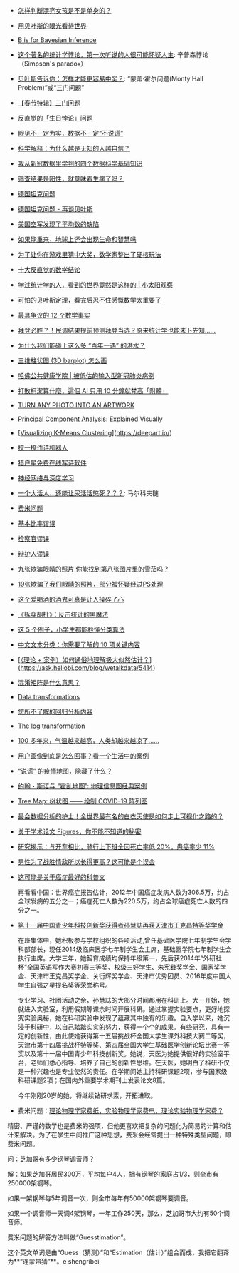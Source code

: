 * [怎样判断漂亮女孩是不是单身的？](http://www.sohu.com/a/271830219_464033)
* [用贝叶斯的眼光看待世界](http://www.sohu.com/a/271549911_100027543)
* [B is for Bayesian Inference](https://www.maths.ox.ac.uk/about-us/life-oxford-mathematics/oxford-mathematics-alphabet/b-bayesian-inference)
* [这个著名的统计学悖论，第一次听说的人很可能怀疑人生](https://mp.weixin.qq.com/s?src=11&timestamp=1542764717&ver=1257&signature=JWTzIvUuH7a3E6x0SFKlAJWURlOvX0*rqudJfHkysg4eGcrlZ1yIewLuRKCd9uJBweYA1Ky6-he3V6RNuN-bdZvrep05xCvrK3frJ6xMwYW*oJ1K7SPQlV-jAjNlh14z&new=1): 辛普森悖论（Simpson's paradox）
* [贝叶斯告诉你：怎样才能更容易中奖？](https://mp.weixin.qq.com/s?src=11&timestamp=1551680385&ver=1463&signature=iQiNUBobJ9sxBkeLenMrNv2QRh*U0459zzxaJUt0N4bcDgdMfCi8LEAhcYs5IhDZ5wiuRO65JII5Y3LT5*203tCR-q3CkxlusTyHUNQW4AdnH2qk-McGDcCJFfUoBcyU&new=1): “蒙蒂·霍尔问题(Monty Hall Problem)”或“三门问题”
* [【春节特辑】三门问题](https://mp.weixin.qq.com/s?src=11&timestamp=1561938907&ver=1701&signature=UaLBfXT36H-477nejZaMhMgGmKECnbdSajo74AJGhr5lCvmEVnVs4Kudwc8BKfXXaKyUMd*0JigkTH51Gl9O5f7f7JOcUf3qrrO0JRh547TY1zbgCB-tZhErGYqFHmnc&new=1)
* [反直觉的「生日悖论」问题](https://mp.weixin.qq.com/s?src=11&timestamp=1561938852&ver=1701&signature=UaLBfXT36H-477nejZaMhMgGmKECnbdSajo74AJGhr6rZQDmeMvWHQxqNQ1TSldQBdfLojzIv18COzAgT0Uil3h1T0yUYfmsGZj41G3drYJamldj6JlVgVKfjrCP8sZk&new=1)
* [眼见不一定为实，数据不一定“不说谎”](https://www.dongqiudi.com/archive/1174207.html)
* [科学解释：为什么越是无知的人越自信？](https://mp.weixin.qq.com/s?__biz=Mzg4MTE4OTQxNA==&mid=2247484039&idx=1&sn=12a8c6ea8d983eba0075d30dbf55e5e2&chksm=cf68f5cef81f7cd82ad6ec7f67915f48b955ac0e11479aedb3e121aca679a8f0ae7a8e2d74f8&mpshare=1&scene=1&srcid=12022ktGouYZNH80TxRXBspb&sharer_sharetime=1575334236752&sharer_shareid=49bb68e4d4ad9f65af077f4e54025da0#rd)
* [我从新冠数据里学到的四个数据科学基础知识](https://mp.weixin.qq.com/s?__biz=MjM5MTQzNzU2NA==&mid=2651678695&idx=3&sn=0bb7dccb3cc6e1c84ff42c0d7be8908b&chksm=bd4c40748a3bc962dca2e0a3aa065a80ddd6420be5c206e7e48f7a9e7324cbbd67d0893f3e23&mpshare=1&scene=1&srcid=042243DYJV8vBizY2vYe55Wv&sharer_sharetime=1587551531982&sharer_shareid=ae50238ead91499c25dfead04d38c61d&key=429edb9feed8a5eb4ba0dd8df11e1bc1cc0800031cc4ccacb6d65ce3108221b8d36d66fdbd909e66740b27a5100e84fd85c231819c2e9ff90355a405e80d2bd520117c59acaed85954af4a5619075dc2&ascene=1&uin=MjEyMzUzNDk2MQ%3D%3D&devicetype=Windows+XP&version=62060841&lang=zh_CN&exportkey=ASR6wmJOWebbQzQeXYca97o%3D&pass_ticket=CkJMYo9D1EQrpGW50RV9HTNnMupyxHJymZEf2nnRH84oo40zR3l8gMwCHLqaUIU3)
* [筛查结果是阳性，就意味着生病了吗？](https://mp.weixin.qq.com/s?__biz=MzI3MzE3OTI0Mw==&mid=2247499005&idx=1&sn=c8e1f897428f12bd623d7ce3f4cf8715&chksm=eb258bf9dc5202ef098f1797de118b0daac4843e4ee15fef4a3b5e3d77ccc5233d3a5a84309a&mpshare=1&scene=1&srcid=0426dSVFCdi7lj5GMkmxLhNi&sharer_sharetime=1587857245216&sharer_shareid=49bb68e4d4ad9f65af077f4e54025da0&key=d51a4283ff2ecb019b011cfe5f74488a0f9da1440458efdcd299827f8b3e28ce98880c4926b7e2705d1c286780ae6fcbaac1843835948ca7b377ae2369ad9c473c895950a0898dc6e92b6de9068c2e51&ascene=1&uin=MjEyMzUzNDk2MQ%3D%3D&devicetype=Windows+XP&version=62060841&lang=zh_CN&exportkey=AZpwIhvPUxbOsgjnKzS263U%3D&pass_ticket=WyEgrrj25frkMfokbtoyksRrtPeGU2ppgS%2BRPcT0QHb9WRxdetYa%2BHEHtR4gvfG5)
* [德国坦克问题](https://www.wikiwand.com/zh-hans/%E5%BE%B7%E5%9B%BD%E5%9D%A6%E5%85%8B%E9%97%AE%E9%A2%98)
* [德国坦克问题 - 再谈贝叶斯](http://blog.sciencenet.cn/blog-677221-1103595.html)
* [美国空军发现了平均数的缺陷](https://mp.weixin.qq.com/s?__biz=MzU1MDQwMTU5OQ==&mid=2247484864&idx=1&sn=dc145d4d829969e6ca3db6c3eda97379&chksm=fba06690ccd7ef860503587cb461d83f734f6c9054f6844a3152896116fcbd44a49af3d145c3&mpshare=1&scene=1&srcid=&sharer_sharetime=1588065815380&sharer_shareid=49bb68e4d4ad9f65af077f4e54025da0&key=51cdf43165327664d6449402205a5d564eb4e427720273e96053b89d27b4e9c5e76032e3c5ceb03da48a0935c093b5214829d21d96afe8f367b8b4cf63387b69354c0542722c7f158789bad512f9b624&ascene=1&uin=MjEyMzUzNDk2MQ%3D%3D&devicetype=Windows+XP&version=62060841&lang=zh_CN&exportkey=AfMlVIxcv98kYvsxy9BHX7U%3D&pass_ticket=C5i9iOtoY4JEMBJe0zor4wcjPhEzyHFU3YPKNM2uXztN1hJ6CqQBcTiVS3Xv46h2)
* [如果能重来，地球上还会出现生命和智慧吗](https://mp.weixin.qq.com/s?__biz=MjM5NDA1Njg2MA==&mid=2652002747&idx=3&sn=1e46bb176544cea265736e776f628128&chksm=bd6b66488a1cef5e2d918aee1ca996aabda4dfc75027820a087f2e02059382d55910a04ae759&mpshare=1&scene=1&srcid=&sharer_sharetime=1590617861105&sharer_shareid=49bb68e4d4ad9f65af077f4e54025da0&key=8d751dd33417fe3f4c91ddfab261cd1c8e2391ecf485e47acd89acbb3b1e8db7d582fda2d6c2b3f6d94f8c49b70885861b16499522eb99b6dd5e6b408988e6efd4f6b4560d59cba71a72c094ae28c145&ascene=1&uin=MjEyMzUzNDk2MQ%3D%3D&devicetype=Windows+XP&version=62060841&lang=zh_CN&exportkey=AV8nYO38BcvM7It9FjpJ0bs%3D&pass_ticket=s%2BXTsJOlBLE09BNGRM0p%2BghhXqK7KfabmPk424lRkfAdqIWcr9toS1OMt5bvZLL4)
* [为了让你在游戏里猜中大奖，数学家整出了硬核玩法](https://mp.weixin.qq.com/s?__biz=MjM5NDA1Njg2MA==&mid=2652002846&idx=3&sn=0043863555c87fb8aa09fcd3b4c89800&chksm=bd6b65ed8a1cecfbca55ffe251d3cb3c56d7afa46973c1c1de7cc64a0abc0e7d114419903105&mpshare=1&scene=1&srcid=&sharer_sharetime=1590793902258&sharer_shareid=49bb68e4d4ad9f65af077f4e54025da0&key=2d4ad61948a09f99f0a991bbe2b742532a3d054d1876fd3d64ab8a8e807ce81e53c92c7c21b16950bb88dd0d82d53008f5ae21f5106272a75bba41a6f3bfc7eea8a7a473ca5c88e513ecb7b32f0694e5&ascene=1&uin=MjEyMzUzNDk2MQ%3D%3D&devicetype=Windows+XP&version=62060841&lang=zh_CN&exportkey=ARcP9wHyVmt5OkGZErg6JjU%3D&pass_ticket=uMa9merJnfxxKApyXGHCG0M56ht9RCQ7IvL14Km1a4lQJ%2FJQNpcbrtCGbfCBqWCa)
* [十大反直觉的数学结论](https://mp.weixin.qq.com/s?__biz=MzU2MDQ5Mzc3MQ==&mid=2247504951&idx=1&sn=e09332b07355390213ded5ec289e6f3b&chksm=fc05b193cb7238857b75c67e3a6f39007d84d2975e9358054f1892c7e1c0ae6eeea1ea5a1067&mpshare=1&scene=1&srcid=0825wqwiKHStZ1PMdSHrNUQ1&sharer_sharetime=1598350643035&sharer_shareid=49bb68e4d4ad9f65af077f4e54025da0#rd)
* [学过统计学的人，看到的世界竟然是这样的 | 小太阳观察](https://mp.weixin.qq.com/s?__biz=MzAwMTcwNDAyNA==&mid=2247483733&idx=1&sn=812bd449d03224b725aeae56645041fc&chksm=9ad4e862ada3617493d16c61bd454f1f324e8318b35ab4d1598cb6c1962a574f19ab5fad997e&mpshare=1&scene=1&srcid=1128Q63J2N5Q2AFG8T8rE5UQ&sharer_sharetime=1606528466539&sharer_shareid=f971125f4b3043a69776fbf7eaa5dbbd#rd)
* [可怕的贝叶斯定理，看完后忍不住感慨数学太重要了](https://mp.weixin.qq.com/s?__biz=MjM5MDE3OTk2Ng==&mid=2657518433&idx=4&sn=354fe34ae34f2e8baa8c8e4acf74036d&chksm=bdda94708aad1d660949cc9bae130bef3c54d8580c4fdb894709d0e4b5893e7efd5873838e26&mpshare=1&scene=1&srcid=1129svsrZNC3sc806FPq7ifE&sharer_sharetime=1606648817572&sharer_shareid=49bb68e4d4ad9f65af077f4e54025da0#rd)
* [最具争议的 12 个数学事实](https://mp.weixin.qq.com/s?__biz=MzU2MDQ5Mzc3MQ==&mid=2247510849&idx=1&sn=a0b88ba12cf802955d7aab0ae99cbbea&chksm=fc05cee5cb7247f3b680ebc83ce19492750a66ab148c97a8f7a3a91e388ccd16c884d3d7e541&mpshare=1&scene=1&srcid=1225KuZI3bjJ8V6t6UtVbfR5&sharer_sharetime=1608890745875&sharer_shareid=49bb68e4d4ad9f65af077f4e54025da0#rd)



* [拜登必胜？！民调结果提前预测拜登当选？原来统计学也能未卜先知......](https://mp.weixin.qq.com/s?__biz=MjM5MDE3OTk2Ng==&mid=2657512252&idx=1&sn=95679ba185eeb64d3281164e41ce1ed9&chksm=bdda7c2d8aadf53b93bf2dd7d13565bf1c3d49eed1bce7590ea9d47716be15ce7f21b40dfab4&mpshare=1&scene=1&srcid=1114aNUEqTfsDKS22aqh005n&sharer_sharetime=1605426853493&sharer_shareid=49bb68e4d4ad9f65af077f4e54025da0#rd)



* [为什么我们能碰上这么多 “百年一遇” 的洪水？](https://mp.weixin.qq.com/s?__biz=MzI3MzE3OTI0Mw==&mid=2247501307&idx=1&sn=3d3f179c43cd77eb71c300a660958d9b&chksm=eb25b2ffdc523be91035ae19bb2d759480d763a54c5b63f097272bb51e40b8050ef57bd3389e&mpshare=1&scene=1&srcid=0706WS2zPCPwJpFFrZ1j7Pmw&sharer_sharetime=1594038183078&sharer_shareid=49bb68e4d4ad9f65af077f4e54025da0#rd)



* [三维柱状图 (3D barplot) 怎么画](https://mp.weixin.qq.com/s?__biz=MzI5MzQzMjU4Mw==&mid=2247488083&idx=1&sn=5ce58298ac9327183ec77e8583eddea8&chksm=ec736e3bdb04e72d5b0f5bb343dbb78236e78e3b857434b5e3e939b12c5e2bea945baad10358&mpshare=1&scene=1&srcid=&sharer_sharetime=1577506179532&sharer_shareid=49bb68e4d4ad9f65af077f4e54025da0#rd)



* [哈佛公共健康学院 | 被低估的输入型新冠肺炎病例](https://mp.weixin.qq.com/s?__biz=MzU3Njg0NTM4Ng==&mid=2247484489&idx=1&sn=08eecfe380816f9f2f992924ea7b3f46&chksm=fd0ce76cca7b6e7a1c52c12d677f8193b75359d4063c3977bc2616738e2cdd1f7ce1cb3e360d&mpshare=1&scene=1&srcid=&sharer_sharetime=1581809450623&sharer_shareid=49bb68e4d4ad9f65af077f4e54025da0#rd)



* [打敗柯潔算什麼，這個 AI 只用 10 分鐘就梵高「附體」](http://www.ifuun.com/a20177224091178/)
* [TURN ANY PHOTO INTO AN ARTWORK]()



* [Principal Component Analysis](http://setosa.io/ev/principal-component-analysis/): Explained Visually
* [[Visualizing K-Means Clustering](https://www.naftaliharris.com/blog/visualizing-k-means-clustering)](https://deepart.io/)
* [撩一撩作诗机器人](http://www.voidcn.com/article/p-pmzyyjnv-bnu.html)
* [猎户星免费在线写诗软件](http://www.dopoem.com/)
* [神经网络与深度学习](https://nndl.github.io/)



* [一个大活人，还能让尿活活憋死？？？](<http://www.sohu.com/a/302507155_224832>): 马尔科夫链
* [费米问题]([https://www.wikiwand.com/zh-hans/%E8%B4%B9%E7%B1%B3%E9%97%AE%E9%A2%98](https://www.wikiwand.com/zh-hans/费米问题))



* [基本比率谬误](https://www.wikiwand.com/zh-hans/%E5%9F%BA%E6%9C%AC%E6%AF%94%E7%8E%87%E8%AC%AC%E8%AA%A4)
* [检察官谬误](https://www.wikiwand.com/zh-hans/%E6%AA%A2%E5%AF%9F%E5%AE%98%E8%AC%AC%E8%AA%A4)
* [辩护人谬误](https://www.wikiwand.com/zh-hans/%E8%BE%AF%E8%AD%B7%E4%BA%BA%E8%AC%AC%E8%AA%A4)



* [九张欺骗眼睛的照片 你能找到第八张图片里的雪茄吗？](http://www.sohu.com/a/150053215_99906248)
* [19张欺骗了我们眼睛的照片，部分被怀疑经过PS处理](https://k.sina.com.cn/article_6400820004_17d84c32400100ddph.html)



* [这个爱喝酒的酒鬼可真是让人操碎了心](https://mp.weixin.qq.com/s?__biz=MjM5MDE3OTk2Ng==&mid=2657500066&idx=4&sn=89adf41ccd6efc9365442cb9425b924b&chksm=bdda2cb38aada5a568a8813f779298430deb90dfd8ae37c8e5c0d3aaf8ebc9c1b74456b2bb87&mpshare=1&scene=1&srcid=0911A0GrFJMH3WJbSr8FRMdD&sharer_sharetime=1599775511994&sharer_shareid=49bb68e4d4ad9f65af077f4e54025da0#rd)



* [《拆穿胡扯》：反击统计的黑魔法](https://zhuanlan.zhihu.com/p/257042792?utm_source=wechat_session&utm_medium=social&s_r=0)



* [这 5 个例子，小学生都能秒懂分类算法](https://zhuanlan.zhihu.com/p/47106274)
* [中文文本分类：你需要了解的 10 项关键内容](https://zhuanlan.zhihu.com/p/47761862)
* [[（理论 + 案例）如何通俗地理解极大似然估计？](https://ask.hellobi.com/blog/wetalkdata/5414)](https://ask.hellobi.com/blog/wetalkdata/5414)
* [混淆矩阵是什么意思？](https://www.zhihu.com/question/36883196/answer/506139082)
* [Data transformations](http://www.biostathandbook.com/transformation.html)
* [您所不了解的回归分析内容](https://pro.arcgis.com/zh-cn/pro-app/tool-reference/spatial-statistics/what-they-don-t-tell-you-about-regression-analysis.htm)
* [The log transformation](https://mathbench.umd.edu/modules/misc_scaling/page07.htm)



* [100 多年来，气温越来越高，人类却越来越凉了……](https://mp.weixin.qq.com/s?__biz=MzA3MzE3NTg1OA==&mid=2247520519&idx=1&sn=356074611273191ed5bd3f08c5681d29&chksm=9f11d75aa8665e4c696eb215921f44dd9f072e5fc476b59876b800367c45dd2b57c7d022a2f2&mpshare=1&scene=1&srcid=&sharer_sharetime=1580173297890&sharer_shareid=49bb68e4d4ad9f65af077f4e54025da0#rd)
* [用户画像到底是怎么回事？看一个生活中的案例](https://mp.weixin.qq.com/s?__biz=MzA3MTM3NTA5Ng==&mid=2651063404&idx=4&sn=b1db12312c4203641865a2862faf1f0e&chksm=84de25fbb3a9acede561b64654619ee7d044cbbdfdb8d58b38bbb8d197cb039f509e7318e4bc&mpshare=1&scene=1&srcid=&sharer_sharetime=1580791944843&sharer_shareid=49bb68e4d4ad9f65af077f4e54025da0#rd)
* [“说谎” 的疫情地图，隐藏了什么？](https://www.yidianzixun.com/article/0OW4yaRi?s=mb&appid=mibrowser&version=2&mibusinessId=newhome&env=production&bizDocId=yidian_0OW4yaRi)
* [约翰・斯诺与 “霍乱地图”: 地理信息图经典案例](https://mp.weixin.qq.com/s?__biz=MzU1MTMyNzkyNg==&mid=2247485025&idx=1&sn=acc7e20a76691500bcf4355e8f103387&chksm=fb9247b8cce5ceae2cc18c3cc8d4d33926723d010a867205b062c6636ff979f7fd3bbb66bda2&scene=21#wechat_redirect)
* [Tree Map: 树状图 —— 绘制 COVID-19 阵列图](https://mp.weixin.qq.com/s?__biz=MzU1MTMyNzkyNg==&mid=2247485031&idx=1&sn=4a2f2a91c2c98ab82b045ce6ec286195&chksm=fb9247becce5cea815777bb919bdfd975e11126da0efda049ce5cd6075523fb528ff14aa34f8&scene=21#wechat_redirect)

* [最会数据分析的护士！全世界最有名的白衣天使是如何走上可视化之路的？](https://mp.weixin.qq.com/s?__biz=MzI5MTcwNjA4NQ==&mid=2247494615&idx=1&sn=789a5e9686a42c20516481bda7bb3d2f&chksm=ec0e2e5ddb79a74bda4315c596327ed979e9a3295aa5ca94287034b81d3d7f73a4d109f7e055&mpshare=1&scene=1&srcid=&sharer_sharetime=1592701582207&sharer_shareid=49bb68e4d4ad9f65af077f4e54025da0&exportkey=Afii376fs%2BsV86uGigadEXY%3D&pass_ticket=JlQoTfNIdgUoKZmJ2PgRuJYFUTj8AsXxAJCN2zRn5V5ixqIqfZLs6mZG%2BPhszpSo#rd)


- [关于学术论文 Figures，你不能不知道的秘密](https://mp.weixin.qq.com/s?__biz=MzUzMzMwNjgzNA==&mid=2247484310&idx=2&sn=b0ffd4a2b1ffabeb0aa2fa225c031ea3&chksm=faa74f2bcdd0c63d6c27fb530f28e7f4da974f275405240fce19ffae04ec8ff93d1800fba704&mpshare=1&scene=1&srcid=&sharer_sharetime=1582506300985&sharer_shareid=49bb68e4d4ad9f65af077f4e54025da0#rd)


* [研究揭示：与开车相比，骑行上下班全因死亡率低 20%，患癌率少 11%](https://mp.weixin.qq.com/s?__biz=MzU2MTQ2MDE0Ng==&mid=2247512558&idx=1&sn=1c4d14c68e4a806c6b884d6937678170&chksm=fc7a9733cb0d1e259bd20752a9b7aec909b1779cff3d642c258bd197afe38fe52b46898d8cbc&mpshare=1&scene=1&srcid=&sharer_sharetime=1591175732928&sharer_shareid=49bb68e4d4ad9f65af077f4e54025da0&key=938e9318b488c13e8f30d9e688066f92e002db83d2cd9c9d1110d6604a3aa4f4e3c69e9c6aed674ee9ba08ead424af0779ebc5f0dcf77c3c61d1f9e0dd910b4ef86d84dd355b2a8d1b866ade1ad2aa8c&ascene=1&uin=MjEyMzUzNDk2MQ%3D%3D&devicetype=Windows+XP&version=62060841&lang=zh_CN&exportkey=ATvx80ocRALF5c9gAyoAMwU%3D&pass_ticket=WV9IcNp%2Bf3t%2Bt%2BSP82N2Mi9%2FHkG3XqvYBaOuVpuLfcUah6KLopYvHD6ws9XZzSBd)
* [男性为了战胜情敌所以长得更高？这可能是个误会](https://mp.weixin.qq.com/s?__biz=MzA5NDkzNjIwMg==&mid=2651694966&idx=1&sn=f241344cd69c17776e781e5aed997429&chksm=8bbe0a93bcc98385a92a93285253429dc287f06d1993b1ce2ecdc9211c4feac2686c64c2ab2f&mpshare=1&scene=1&srcid=0610n5Zt548oJa3USTEFKx7S&sharer_sharetime=1591787302676&sharer_shareid=49bb68e4d4ad9f65af077f4e54025da0&exportkey=AdPKDlZBrH5feU7jE2voZ2c%3D&pass_ticket=N8E7CAWx4m6NpyYg%2FO2prhH2%2F7Yk%2BSmVxsmkV4Q5tDGHy%2BumQaSB7gJTVDPS1qh3#rd)


* [这可能是关于癌症最好的科普文](https://www.jianshu.com/p/4a7422088112)

  再看看中国：世界癌症报告估计，2012年中国癌症发病人数为306.5万，约占全球发病的五分之一；癌症死亡人数为220.5万，约占全球癌症死亡人数的四分之一。

* [第十一届中国青少年科技创新奖获得者孙慧誌再获天津市王克昌特等奖学金](https://mp.weixin.qq.com/s?src=11&timestamp=1542764885&ver=1257&signature=J99-G1yV3HN9pazs3RlpBmiYaDP*euSxkz954dlqmyJU2yTFOnbiIxONqw1CGvLe6w3yKrYw0nfpt6mNN8SEsMrRoyv8*hwu7OXP4AvJ5Zdsm6gNk4Tz5R0EEjAuidWK&new=1)

  在班集体中，她积极参与学校组织的各项活动,曾任基础医学院七年制学生会学科部部长，现任2014级临床医学七年制学生会主席，基础医学院七年制学生会执行主席。大学三年，她智育成绩均保持年级第一，先后获2014年“外研社杯”全国英语写作大赛初赛三等奖、校级三好学生、朱宪彝奖学金、国家奖学金、天津市王克昌奖学金、关衍辉奖学金、天津市优秀团员、2016年度中国大学生自强之星提名奖等荣誉称号。

  专业学习、社团活动之余，孙慧誌的大部分时间都用在科研上。大一开始，她就进入实验室，利用假期等课余时间开展科研。通过掌握实验要点，更好地探究实验奥秘，她在科研实验中发现了蕴藏其中独有的乐趣。自入学以来，她沉浸于科研中，以自己踏踏实实的努力，获得一个个的成果。有些研究，具有一定的创新性，由此使她获得第十五届挑战杯全国大学生课外科技大赛二等奖，天津市第十四届挑战杯特等奖、第四届全国大学生基础医学创新论坛比赛一等奖以及第十一届中国青少年科技创新奖。她说，天医为她提供很好的实验室平台，老师们悉心指导、培养了自己的创新性思维。在天医，她明白了科研不仅是一种兴趣也是专业使然的责任。在学期间她主持科研课题2项，参与国家级科研课题2项；在国内外重要学术期刊上发表论文8篇。

  今年刚刚20岁的她，将继续钻研求索，开拓进取。

* 费米问题：[理论物理学家费纸，实验物理学家费电，理论实验物理学家费？](https://new.qq.com/omn/20190116/20190116A0A9UW.html)

精密、严谨的数学也是费米的强项，但他更喜欢把复杂的问题化为简易的计算和估计来解决。为了在学生中间推广这种思想，费米会经常提出一种特殊类型问题，即费米问题。

问：芝加哥有多少钢琴调音师？

解：如果芝加哥居民300万，平均每户4人，拥有钢琴的家庭占1/3，则全市有250000架钢琴。

如果一架钢琴每5年调音一次，则全市每年有50000架钢琴要调音。

如果一个调音师一天调4架钢琴，一年工作250天，那么，芝加哥市大约有50个调音师。

费米问题的解答方法叫做“Guesstimation”。

这个英文单词是由“Guess（猜测）”和“Estimation（估计）”组合而成，我把它翻译为**“连蒙带猜”**。e shengribei
